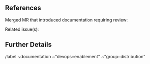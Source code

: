 <!-- This issue requests a technical writer review as required for documentation
     content that was merged without one. -->

<!-- NOTE: Please add a DevOps stage label (format `devops:<stage_name>`)
     and assign the technical writer who is
     [listed for that stage](https://about.gitlab.com/handbook/product/product-categories/#devops-stages). -->

## References

Merged MR that introduced documentation requiring review:

Related issue(s):

## Further Details

<!-- Any additional context, questions, or notes for the technical writer. -->


/label ~documentation ~"devops::enablement" ~"group::distribution"

